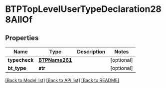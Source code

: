 # BTPTopLevelUserTypeDeclaration288AllOf

## Properties
Name | Type | Description | Notes
------------ | ------------- | ------------- | -------------
**typecheck** | [**BTPName261**](BTPName261.md) |  | [optional] 
**bt_type** | **str** |  | [optional] 

[[Back to Model list]](../README.md#documentation-for-models) [[Back to API list]](../README.md#documentation-for-api-endpoints) [[Back to README]](../README.md)


